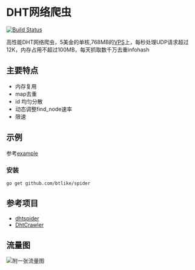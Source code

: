 # DHT网络爬虫
[![Build Status](https://drone.io/github.com/btlike/spider/status.png)](https://drone.io/github.com/btlike/spider/latest)

高性能DHT网络爬虫，5美金的单核,768MB的[VPS](https://www.vultr.com/pricing/)上，每秒处理UDP请求超过12K，内存占用不超过100MB，每天抓取数千万去重infohash

## 主要特点

- 内存复用
- map去重
- id 均匀分散
- 动态调整find_node速率
- 限速

## 示例

参考[example](https://github.com/btlike/spider/blob/master/example)


### 安装
`go get github.com/btlike/spider`



## 参考项目

- [dhtspider](https://github.com/alanyang/dhtspider)
- [DhtCrawler](https://github.com/xiaojiong/DhtCrawler)


## 流量图
![附一张流量图](https://github.com/btlike/spider/blob/master/flow.jpg)
